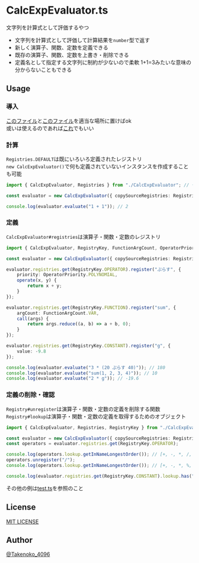 # CalcExpEvaluator.ts

文字列を計算式として評価するやつ

- 文字列を計算式として評価して計算結果を`number`型で返す
- 新しく演算子、関数、定数を定義できる
- 既存の演算子、関数、定数を上書き・削除できる
- 定義名として指定する文字列に制約が少ないので柔軟 1+1=3みたいな意味の分からないこともできる

## Usage

### 導入
[このファイル](/dest/CalcExpEvaluator.js)と[このファイル](/dest/CalcExpEvaluator.d.ts)を適当な場所に置けばok
<br>或いは使えるのであれば[これ](/src/CalcExpEvaluator.ts)でもいい

### 計算
`Registries.DEFAULT`は既にいろいろ定義されたレジストリ
<br>`new CalcExpEvaluator()`で何も定義されていないインスタンスを作成することも可能

```ts
import { CalcExpEvaluator, Registries } from "./CalcExpEvaluator"; // 一つのファイルに全部まとめてある

const evaluator = new CalcExpEvaluator({ copySourceRegistries: Registries.DEFAULT });

console.log(evaluator.evaluate("1 + 1")); // 2
```

### 定義
`CalcExpEvaluator#registries`は演算子・関数・定数のレジストリ

```ts
import { CalcExpEvaluator, RegistryKey, FunctionArgCount, OperatorPriority, Registries } from "./CalcExpEvaluator";

const evaluator = new CalcExpEvaluator({ copySourceRegistries: Registries.DEFAULT });

evaluator.registries.get(RegistryKey.OPERATOR).register("ぷらす", {
    priority: OperatorPriority.POLYNOMIAL,
    operate(x, y) {
        return x + y;
    }
});

evaluator.registries.get(RegistryKey.FUNCTION).register("sum", {
    argCount: FunctionArgCount.VAR,
    call(args) {
        return args.reduce((a, b) => a + b, 0);
    }
});

evaluator.registries.get(RegistryKey.CONSTANT).register("g", {
    value: -9.8
});

console.log(evaluator.evaluate("3 * (20 ぷらす 40)")); // 180
console.log(evaluator.evaluate("sum(1, 2, 3, 4)")); // 10
console.log(evaluator.evaluate("2 * g")); // -19.6
```

### 定義の削除・確認
`Registry#unregister`は演算子・関数・定数の定義を削除する関数
<br>`Registry#lookup`は演算子・関数・定数の定義を取得するためのオブジェクト

```ts
import { CalcExpEvaluator, Registries, RegistryKey } from "./CalcExpEvaluator";

const evaluator = new CalcExpEvaluator({ copySourceRegistries: Registries.DEFAULT });
const operators = evaluator.registries.get(RegistryKey.OPERATOR);

console.log(operators.lookup.getInNameLongestOrder()); // [+, -, *, /, %, ...]
operators.unregister("/");
console.log(operators.lookup.getInNameLongestOrder()); // [+, -, *, %, ...]

console.log(evaluator.registries.get(RegistryKey.CONSTANT).lookup.has("NaN")); // true
```

その他の例は[test.ts](./src/test.ts)を参照のこと

## License
[MIT LICENSE](/LICENSE)

## Author
[@Takenoko_4096](https://x.com/Takenoko_4096)
